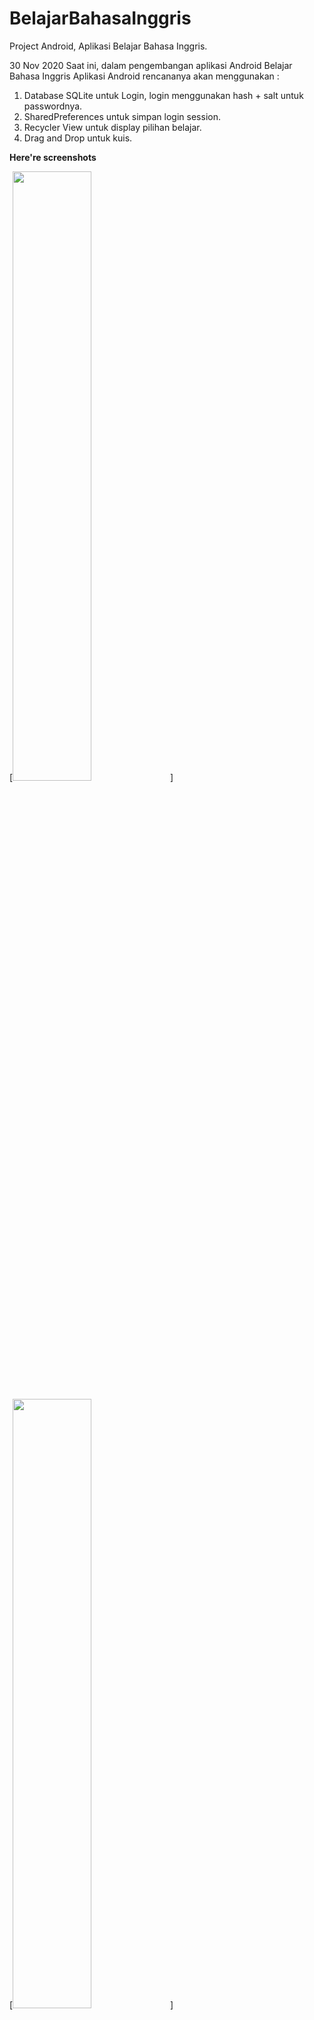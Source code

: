 # BelajarBahasaInggris
Project Android, Aplikasi Belajar Bahasa Inggris. 

30 Nov 2020
Saat ini, dalam pengembangan aplikasi Android Belajar Bahasa Inggris
Aplikasi Android rencananya akan menggunakan :

1. Database SQLite untuk Login, login menggunakan hash + salt untuk passwordnya.
2. SharedPreferences untuk simpan login session.
3. Recycler View untuk display pilihan belajar.
4. Drag and Drop untuk kuis.

**Here're screenshots**

[<img src="https://user-images.githubusercontent.com/36407161/112954346-82156a80-9168-11eb-931b-fc4d7fab4a5d.jpg" width="50%">]

[<img src="https://user-images.githubusercontent.com/36407161/112954505-a4a78380-9168-11eb-8b8f-5ed8e5537b9e.jpg" width="50%">]

[<img src="https://user-images.githubusercontent.com/36407161/112954617-c1dc5200-9168-11eb-9ff3-67d13e431137.jpg" width="50%">]

[<img src="https://user-images.githubusercontent.com/36407161/112952908-344c3280-9167-11eb-82e1-9e025332c41e.jpg" width="50%">]



**Click icon below, to see Preview Belajar Bahasa Inggris**



[<img src="https://user-images.githubusercontent.com/36407161/112952908-344c3280-9167-11eb-82e1-9e025332c41e.jpg" width="50%">](https://youtu.be/F8lJ_d9vxPo)

